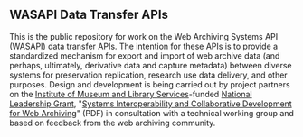 ## WASAPI Data Transfer APIs

This is the public repository for work on the Web Archiving Systems API (WASAPI) data transfer APIs. The intention for these APIs is to provide a standardized mechanism for export and import of web archive data (and perhaps, ultimately, derivative data and capture metadata) between diverse systems for preservation replication, research use data delivery, and other purposes. Design and development is being carried out by project partners on the [Institute of Museum and Library Services](https://www.imls.gov/)-funded [National Leadership Grant](https://www.imls.gov/grants/available/national-leadership-grants-libraries), "[Systems Interoperability and Collaborative Development for Web Archiving](https://www.imls.gov/sites/default/files/proposal_narritive_lg-71-15-0174_internet_archive.pdf)" (PDF) in consultation with a technical working group and based on feedback from the web archiving community.
